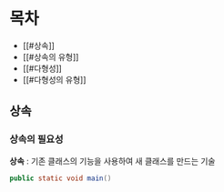 
# 목차
- [[#상속]]
- [[#상속의 유형]]
- [[#다형성]]
- [[#다형성의 유형]]

## 상속
### 상속의 필요성
**상속** : 기존 클래스의 기능을 사용하여 새 클래스를 만드는 기술

```java
public static void main()
```